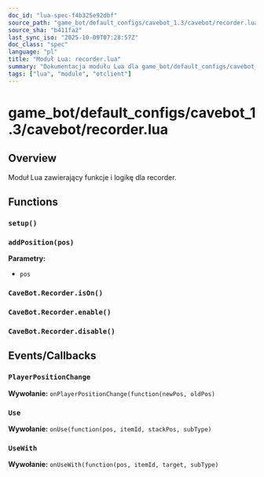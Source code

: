 ```yaml
---
doc_id: "lua-spec-f4b325e92dbf"
source_path: "game_bot/default_configs/cavebot_1.3/cavebot/recorder.lua"
source_sha: "b411fa2"
last_sync_iso: "2025-10-09T07:28:57Z"
doc_class: "spec"
language: "pl"
title: "Moduł Lua: recorder.lua"
summary: "Dokumentacja modułu Lua dla game_bot/default_configs/cavebot_1.3/cavebot/recorder.lua"
tags: ["lua", "module", "otclient"]
---
```


# game_bot/default_configs/cavebot_1.3/cavebot/recorder.lua

## Overview

Moduł Lua zawierający funkcje i logikę dla recorder.

## Functions

### `setup()`

### `addPosition(pos)`

**Parametry:**

- `pos`

### `CaveBot.Recorder.isOn()`

### `CaveBot.Recorder.enable()`

### `CaveBot.Recorder.disable()`

## Events/Callbacks

### `PlayerPositionChange`

**Wywołanie:** `onPlayerPositionChange(function(newPos, oldPos)`

### `Use`

**Wywołanie:** `onUse(function(pos, itemId, stackPos, subType)`

### `UseWith`

**Wywołanie:** `onUseWith(function(pos, itemId, target, subType)`
